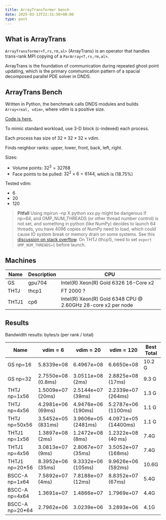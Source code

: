 ```yaml
---
title: ArrayTransformer bench
date: 2025-03-13T22:31:56+08:00
type: post
---
```


## What is ArrayTrans

`ArrayTransformer<T,rs,rm,al>` (ArrayTrans) is an operator that handles trans-rank MPI copying of a `ParArray<T,rs,rm,al>`.

ArrayTrans is the foundation of communication during repeated ghost point updating, which is the primary communication pattern of a spacial decomposed parallel PDE solver in DNDS.

## ArrayTrans Bench

Written in Python, the benchmark calls DNDS modules and builds `Array<real, vdim>`, where vdim is a positive size.

[Code is here.](https://github.com/harryzhou2000/DNDSR/blob/33d607b1a0952f5c584f3a5f5f0c416ecd2c0075/script/benchmark/arrayTransBench.py)

To mimic standard workload, use 3-D block (c-indexed) each process.

Each process has size of $32\times32\times32\times\text{vdim}$.

Finds neighbor ranks: upper, lower, front, back, left, right.

Sizes:

- Volume points: $32^3=32768$
- Face points to be pulled: $32^2\times6=6144$, which is \(18.75\%\)

Tested vdim:

- 6
- 20
- 120

> **Pitfall**
> Using mpirun -np X python xxx.py might be dangerous
> If np=64, and OMP_NUM_THREADS (or other thread number control) is not set, and something in python (like NumPy) decides to launch 64 threads, you have 4096 copies of NumPy need to load, which could cause IO system break or memory drain on some systems.
> See this [discussion on stack overflow](https://stackoverflow.com/questions/30791550/limit-number-of-threads-in-numpy).
> On THTJ (thcp1), need to set `export OMP_NUM_THREADS=1` before launch.

## Machines

| Name  | Description | CPU                                                          |
| ----- | ----------- | ------------------------------------------------------------ |
| GS    | gpu704      | Intel(R) Xeon(R) Gold 6326 16-Core x2                        |
| THTJ  | thcp1       | FT 2000 ?                                                    |
| THTJ1 | cp6         | Intel(R) Xeon(R) Gold 6348 CPU @ 2.60GHz 28-core x2 per node |

## Results

Bandwidth results: bytes/s (per rank / total)

| Name            | $\text{vdim}=6$    | $\text{vdim}=20$    | $\text{vdim}=120$      | Best Total |
| --------------- | ------------------ | ------------------- | ---------------------- | ---------- |
| GS np=16        | 5.8339e+08         | 6.4967e+08          | 6.6650e+08             | 10.2 G     |
| GS np=32        | 2.7550e+08 (0.8ms) | 3.0511e+08 (2ms)    | 2.8825e+08  (17ms)     | 9.3 G      |
| THTJ np=1x56    | 1.5009e+07 (20ms)  | 2.5144e+07 (39ms)   | 2.2339e+07  (264ms)    | 1.3 G      |
| THTJ np=4x56    | 4.2981e+06 (69ms)  | 4.9476e+06 (190ms)  | 5.2787e+06  (1100ms)   | 1.1 G      |
| THTJ np=50x56   | 3.5452e+05 (831ms) | 3.9606e+05 (2481ms) | 4.0971e+05   (14400ms) | 1.1 G      |
| THTJ1 np=1x56   | 1.3897e+08 (2ms)   | 1.2472e+08 (8ms)    | 1.2322e+08 (40 ms)     | 7.4G       |
| THTJ1 np=4x56   | 3.0813e+07 (9ms)   | 2.8067e+07 (35ms)   | 3.5052e+07 (168ms)     | 7.4G       |
| THTJ1 np=20*56  | 8.3952e+06 (35ms)  | 9.3332e+06 (105ms)  | 9.9626e+06 (592ms)     | 10.6G      |
| BSCC-A np=1x64  | 7.5892e+07 (4ms)   | 7.8188e+07 (12ms)   | 8.8352e+07 (67ms)      | 5.4G       |
| BSCC-A np=4x64  | 1.3691e+07         | 1.4866e+07          | 1.7969e+07             | 4.4G       |
| BSCC-A np=20*64 | 2.7962e+06         | 3.0239e+06          | 3.2893e+06             | 4.1G       |

